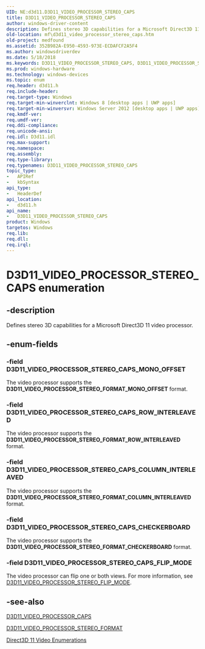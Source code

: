 ```yaml
---
UID: NE:d3d11.D3D11_VIDEO_PROCESSOR_STEREO_CAPS
title: D3D11_VIDEO_PROCESSOR_STEREO_CAPS
author: windows-driver-content
description: Defines stereo 3D capabilities for a Microsoft Direct3D 11 video processor.
old-location: mf\d3d11_video_processor_stereo_caps.htm
old-project: medfound
ms.assetid: 352B982A-E950-4593-973E-ECDAFCF2A5F4
ms.author: windowsdriverdev
ms.date: 5/18/2018
ms.keywords: D3D11_VIDEO_PROCESSOR_STEREO_CAPS, D3D11_VIDEO_PROCESSOR_STEREO_CAPS enumeration [Media Foundation], D3D11_VIDEO_PROCESSOR_STEREO_CAPS_CHECKERBOARD, D3D11_VIDEO_PROCESSOR_STEREO_CAPS_COLUMN_INTERLEAVED, D3D11_VIDEO_PROCESSOR_STEREO_CAPS_FLIP_MODE, D3D11_VIDEO_PROCESSOR_STEREO_CAPS_MONO_OFFSET, D3D11_VIDEO_PROCESSOR_STEREO_CAPS_ROW_INTERLEAVED, d3d11/D3D11_VIDEO_PROCESSOR_STEREO_CAPS, d3d11/D3D11_VIDEO_PROCESSOR_STEREO_CAPS_CHECKERBOARD, d3d11/D3D11_VIDEO_PROCESSOR_STEREO_CAPS_COLUMN_INTERLEAVED, d3d11/D3D11_VIDEO_PROCESSOR_STEREO_CAPS_FLIP_MODE, d3d11/D3D11_VIDEO_PROCESSOR_STEREO_CAPS_MONO_OFFSET, d3d11/D3D11_VIDEO_PROCESSOR_STEREO_CAPS_ROW_INTERLEAVED, mf.d3d11_video_processor_stereo_caps
ms.prod: windows-hardware
ms.technology: windows-devices
ms.topic: enum
req.header: d3d11.h
req.include-header: 
req.target-type: Windows
req.target-min-winverclnt: Windows 8 [desktop apps | UWP apps]
req.target-min-winversvr: Windows Server 2012 [desktop apps | UWP apps]
req.kmdf-ver: 
req.umdf-ver: 
req.ddi-compliance: 
req.unicode-ansi: 
req.idl: D3d11.idl
req.max-support: 
req.namespace: 
req.assembly: 
req.type-library: 
req.typenames: D3D11_VIDEO_PROCESSOR_STEREO_CAPS
topic_type:
-	APIRef
-	kbSyntax
api_type:
-	HeaderDef
api_location:
-	d3d11.h
api_name:
-	D3D11_VIDEO_PROCESSOR_STEREO_CAPS
product: Windows
targetos: Windows
req.lib: 
req.dll: 
req.irql: 
---
```


# D3D11_VIDEO_PROCESSOR_STEREO_CAPS enumeration


## -description


Defines stereo 3D capabilities for a Microsoft Direct3D 11 video processor.


## -enum-fields




### -field D3D11_VIDEO_PROCESSOR_STEREO_CAPS_MONO_OFFSET

The video processor supports the <b>D3D11_VIDEO_PROCESSOR_STEREO_FORMAT_MONO_OFFSET</b> 
 format.


### -field D3D11_VIDEO_PROCESSOR_STEREO_CAPS_ROW_INTERLEAVED

The video processor supports the <b>D3D11_VIDEO_PROCESSOR_STEREO_FORMAT_ROW_INTERLEAVED</b> 
 format.


### -field D3D11_VIDEO_PROCESSOR_STEREO_CAPS_COLUMN_INTERLEAVED

The video processor supports the <b>D3D11_VIDEO_PROCESSOR_STEREO_FORMAT_COLUMN_INTERLEAVED</b> 
 format.


### -field D3D11_VIDEO_PROCESSOR_STEREO_CAPS_CHECKERBOARD

The video processor supports the <b>D3D11_VIDEO_PROCESSOR_STEREO_FORMAT_CHECKERBOARD</b> 
 format.


### -field D3D11_VIDEO_PROCESSOR_STEREO_CAPS_FLIP_MODE

The video processor can flip one or both views. For more information, see <a href="https://msdn.microsoft.com/2BCC3190-BD27-465D-B9D6-346FAD5E01AF">D3D11_VIDEO_PROCESSOR_STEREO_FLIP_MODE</a>.


## -see-also




<a href="https://msdn.microsoft.com/EF79BE15-B92E-45C1-BC42-E89E06197C20">D3D11_VIDEO_PROCESSOR_CAPS</a>



<a href="https://msdn.microsoft.com/77832DF2-821E-465C-80B6-46DDB2433791">D3D11_VIDEO_PROCESSOR_STEREO_FORMAT</a>



<a href="https://msdn.microsoft.com/40061AD1-BCD9-4170-A442-34B4C792BB55">Direct3D 11 Video Enumerations</a>
 

 

